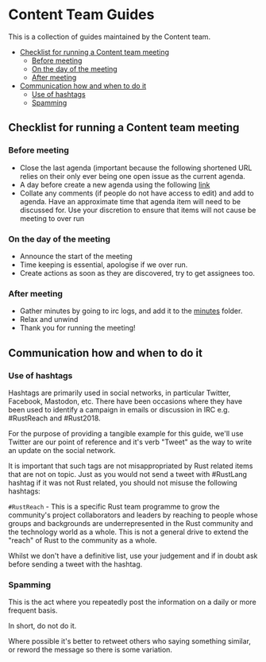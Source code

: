 # Content Team Guides

This is a collection of guides maintained by the Content team.

- [Checklist for running a Content team meeting](#checklist-for-running-a-content-team-meeting)
    - [Before meeting](#before-meeting)
    - [On the day of the meeting](#on-the-day-of-the-meeting)
    - [After meeting](#after-meeting)
- [Communication how and when to do it](#communication-how-and-when-to-do-it)
    - [Use of hashtags](#use-of-hashtags)
    - [Spamming](#spamming)

## Checklist for running a Content team meeting

### Before meeting

- Close the last agenda (important because the following shortened URL relies on their only ever being one open issue as the current agenda.
- A day before create a new agenda using the following [link](https://github.com/rust-community/content-team/issues/new?title=Agenda:+DD+Month+YYY&labels=agenda&template=meeting_agenda.md)
- Collate any comments (if people do not have access to edit) and add to agenda. Have an approximate time that agenda item will need to be discussed for. Use your discretion to ensure that items will not cause be meeting to over run

### On the day of the meeting

- Announce the start of the meeting
- Time keeping is essential, apologise if we over run.
- Create actions as soon as they are discovered, try to get assignees too.

### After meeting

- Gather minutes by going to irc logs, and add it to the [minutes](https://github.com/rust-community/content-team/tree/master/minutes) folder.
- Relax and unwind
- Thank you for running the meeting!

## Communication how and when to do it

### Use of hashtags

Hashtags are primarily used in social networks, in particular Twitter, Facebook, Mastodon, etc. There have been occasions where they have been used to identify a campaign in emails or discussion in IRC e.g. #RustReach and #Rust2018. 

For the purpose of providing a tangible example for this guide, we'll use Twitter are our point of reference and it's verb "Tweet" as the way to write an update on the social network.

It is important that such tags are not misappropriated by Rust related items that are not on topic. Just as you would not send a tweet with #RustLang hashtag if it was not Rust related, you should not misuse the following hashtags:

`#RustReach` - This is a specific Rust team programme to grow the community's project collaborators and leaders by reaching to people whose groups and backgrounds are underrepresented in the Rust community and the technology world as a whole. This is not a general drive to extend the "reach" of Rust to the community as a whole.

Whilst we don't have a definitive list, use your judgement and if in doubt ask before sending a tweet with the hashtag.

### Spamming

This is the act where you repeatedly post the information on a daily or more frequent basis.

In short, do not do it.

Where possible it's better to retweet others who saying something similar, or reword the message so there is some variation.
